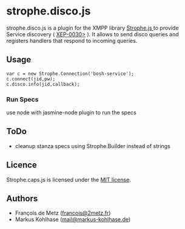 # strophe.disco.js

strophe.disco.js is a plugin for the XMPP library [ Strophe.js ]( http://code.stanziq.com/strophe )
to provide Service discovery ( [XEP-0030>](http://xmpp.org/extensions/xep-0030.html) ).
It allows to send disco queries and registers handlers that respond to incoming queries.

## Usage

    var c = new Strophe.Connection('bosh-service');
    c.connect(jid,pw);
    c.disco.info(jid,callback);

### Run Specs

use node with jasmine-node plugin to run the specs

## ToDo

- cleanup stanza specs using Strophe.Builder instead of strings

## Licence

Strophe.caps.js is licensed under the [MIT license](http://www.opensource.org/licenses/mit-license.php).

## Authors

- François de Metz (francois@2metz.fr)
- Markus Kohlhase (mail@markus-kohlhase.de)
